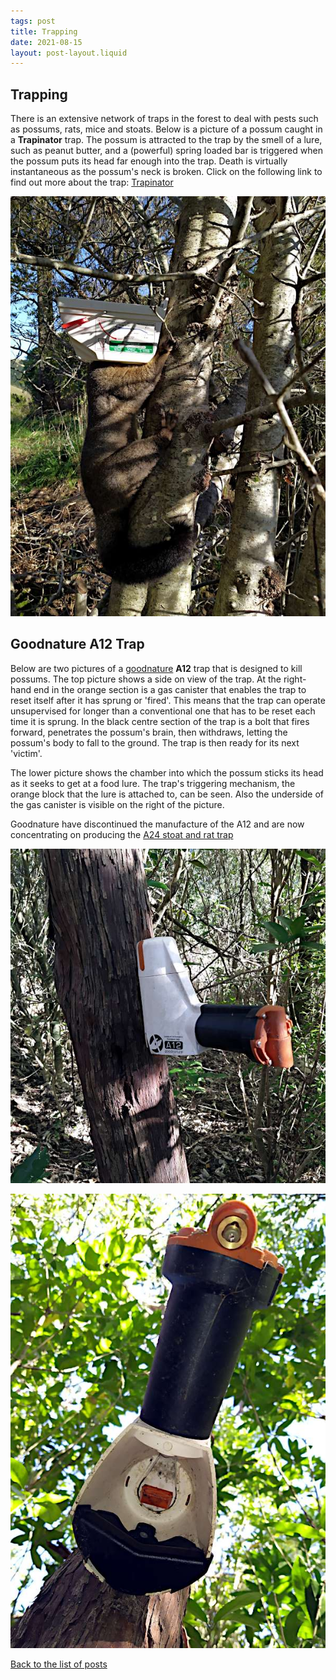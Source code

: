 ```yaml
---
tags: post
title: Trapping
date: 2021-08-15
layout: post-layout.liquid
---
```


## Trapping

There is an extensive network of traps in the forest to deal with pests such as possums, rats, mice and stoats. Below is a picture of a possum caught in a **Trapinator** trap. The possum is attracted to the trap by the smell of a lure, such as peanut butter, and a (powerful) spring loaded bar is triggered when the possum puts its head far enough into the trap. Death is virtually instantaneous as the possum's neck is broken. Click on the following link to find out more about the trap: [Trapinator](https://www.traps.co.nz/trapinator-possum-kill-trap)

![Picture of a possum in a trap](/images/news/trapping/possum-in-trap.jpg)

## Goodnature A12 Trap

Below are two pictures of a [goodnature](https://goodnature.co.nz/) **A12** trap that is designed to kill possums. The top picture shows a side on view of the trap. At the right-hand end in the orange section is a gas canister that enables the trap to reset itself after it has sprung or 'fired'. This means that the trap can operate unsupervised for longer than a conventional one that has to be reset each time it is sprung. In the black centre section of the trap is a bolt that fires forward, penetrates the possum's brain, then withdraws, letting the possum's body to fall to the ground. The trap is then ready for its next 'victim'.

The lower picture shows the chamber into which the possum sticks its head as it seeks to get at a food lure. The trap's triggering mechanism, the orange block that the lure is attached to, can be seen. Also the underside of the gas canister is visible on the right of the picture.

Goodnature have discontinued the manufacture of the A12 and are now concentrating on producing the [A24 stoat and rat trap](https://goodnature.co.nz/products/a24-rat-stoat)

![A side on view of the a12 trap](/images/news/trapping/a12-trap.jpg)

![Picture of the underside of the a12](/images/news/trapping/underside-a12.jpg)

[Back to the list of posts](/postlist)

<p>&nbsp;</p>